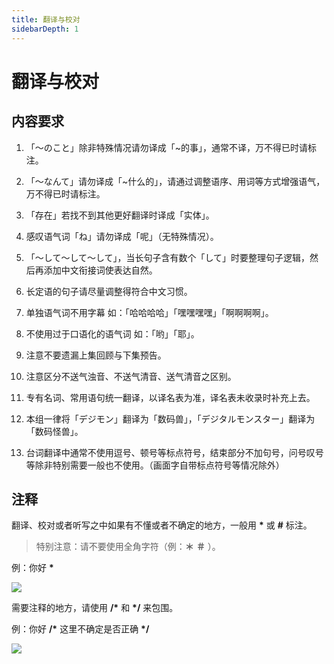 ```yaml
---
title: 翻译与校对
sidebarDepth: 1
---
```


# 翻译与校对

## 内容要求

1. 「～のこと」除非特殊情况请勿译成「~的事」，通常不译，万不得已时请标注。

2. 「～なんて」请勿译成「~什么的」，请通过调整语序、用词等方式增强语气，万不得已时请标注。

3. 「存在」若找不到其他更好翻译时译成「实体」。

4. 感叹语气词「ね」请勿译成「呢」（无特殊情况）。

5. 「～して～して～して」，当长句子含有数个「して」时要整理句子逻辑，然后再添加中文衔接词使表达自然。

6. 长定语的句子请尽量调整得符合中文习惯。

7. 单独语气词不用字幕  如：「哈哈哈哈」「嘿嘿嘿嘿」「啊啊啊啊」。

8. 不使用过于口语化的语气词  如：「哟」「耶」。

9. 注意不要遗漏上集回顾与下集预告。

10. 注意区分不送气浊音、不送气清音、送气清音之区别。

11. 专有名词、常用语句统一翻译，以译名表为准，译名表未收录时补充上去。

12. 本组一律将「デジモン」翻译为「数码兽」，「デジタルモンスター」翻译为「数码怪兽」。

13. 台词翻译中通常不使用逗号、顿号等标点符号，结束部分不加句号，问号叹号等除非特别需要一般也不使用。（画面字自带标点符号等情况除外）

## 注释
翻译、校对或者听写之中如果有不懂或者不确定的地方，一般用 **\*** 或 **#** 标注。
> 特别注意：请不要使用全角字符（例：**＊** **＃** ）。

例：你好 **\***

![](https://static.tamersunion.net/wp-content/uploads/2019031119510976.png)

需要注释的地方，请使用 **/\*** 和 **\*/** 来包围。

例：你好  **/\*** 这里不确定是否正确 **\*/**

![](https://static.tamersunion.net/wp-content/uploads/2019031119511339.png)